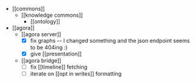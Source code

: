 - [[commons]]
  - [[knowledge commons]]
    - [[ontology]]
- [[agora]]
  - [[agora server]]
    - [x] fix graphs -- I changed something and the json endpoint seems to be 404ing :)
    - [x] give [[presentation]]
  - [[agora bridge]]
    - [ ] fix [[timeline]] fetching
    - [ ] iterate on [[opt in writes]] formatting
